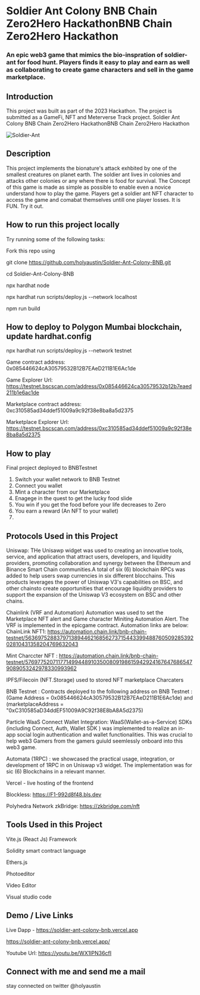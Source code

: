 # Soldier Ant Colony BNB Chain Zero2Hero HackathonBNB Chain Zero2Hero Hackathon
### An epic web3 game that mimics the bio-inspration of soldier-ant for food hunt. Players finds it easy to play and earn as well as collaborating to create game characters and sell in the game marketplace.

## Introduction
This project was built as part of the 2023 Hackathon. The project is submitted as a GameFi, NFT and Meterverse Track project. Soldier Ant Colony BNB Chain Zero2Hero HackathonBNB Chain Zero2Hero Hackathon

![Soldier-Ant](https://github.com/holyaustin/Soldier-Ant-Colony-BNB/blob/main/client/src/assets/bg1.gif)

## Description

This project implements the bionature's attack exhbited by one of the smallest creatures on planet earth. The soldier ant lives in colonies and attacks other colonies or any where there is food for survival. The Concept of this game is made as simple as possible to enable even a novice understand how to play the game. Players get a soldier ant NFT character to access the game and comabat themselves untill one player losses. It is FUN. Try it out.

## How to run this project locally
Try running some of the following tasks:

Fork this repo using

git clone https://github.com/holyaustin/Soldier-Ant-Colony-BNB.git

cd Soldier-Ant-Colony-BNB

npx hardhat node

npx hardhat run scripts/deploy.js --network localhost

npm run build

## How to deploy to Polygon Mumbai  blockchain, update hardhat.config
npx hardhat run scripts/deploy.js --network testnet

Game contract address: 0x085446624cA30579532B12B7EAeD211B1E6Ac1de

Game Explorer Url: https://testnet.bscscan.com/address/0x085446624ca30579532b12b7eaed211b1e6ac1de

Marketplace contract address: 0xc310585ad34ddef51009a9c92f38e8ba8a5d2375

Marketplace Explorer Url: https://testnet.bscscan.com/address/0xc310585ad34ddef51009a9c92f38e8ba8a5d2375


## How to play
Final project deployed to BNBTestnet
1. Switch your wallet network to BNB Testnet
2. Connect you wallet
3. Mint a character from our Marketplace
4. Enagege in the quest to get the lucky food slide
5. You win if you get the food before your life decreases to Zero
6. You earn a reward (An NFT to your wallet) 
7. <Token reward coming soon>
   

## Protocols Used in this Project
Uniswap: THe Unisawp widget was used to creating an innovative tools, service, and
application that attract users, developers, and liquidity providers, promoting collaboration
and synergy between the Ethereum and Binance Smart Chain communities.A total of six (6) blockchain RPCs was added to help users swap currencies in six different blocchains. This products leverages the power of  Uniswap V3's capabilities on BSC, and other chainsto create opportunities that
encourage liquidity providers to support the expansion of the Uniswap V3 ecosystem on BSC and other chains.

Chainlink (VRF and Automation) Automation was used to set the Marketplace NFT alert and Game character Miniting Automation Alert. The VRF is implemented in the epicgame contract. Automation links are below:
ChainLink NFT1: https://automation.chain.link/bnb-chain-testnet/56369752883797138944621685627371544339948876050928539202810431358204769632043

Mint Charccter NFT : https://automation.chain.link/bnb-chain-testnet/57697752071177149944891035008091986159429241676476865479089053242978330993962


IPFS/Filecoin (NFT.Storage) used to stored NFT marketplace Charcaters

BNB Testnet : Contracts deployed to the following address on BNB Testnet : 
(Game Address = 0x085446624cA30579532B12B7EAeD211B1E6Ac1de) and
(marketplaceAddress = "0xC310585aD34ddEF51009A9C92f38E8bA8A5d2375)

Particle WaaS Connect Wallet Integration: WaaS(Wallet-as-a-Service) SDKs (including Connect, Auth, Wallet
SDK ) was implemented to realize an in-app social login authentication and wallet functionalities. This was crucial to help web3 Gamers from the gamers guiuld seemlessly onboard into this web3 game.

Automata (1RPC) : we showcased the practical usage, integration, or development of 1RPC in on Uniswap v3 widget. The implementation was for sic (6) Blockchains in a relevant manner.

Vercel - live hosting of the frontend

Blockless: https://F1-992d8f48.bls.dev

Polyhedra Network zkBridge: https://zkbridge.com/nft


## Tools Used in this Project
Vite.js (React Js) Framework

Solidity smart contract language

Ethers.js

Photoeditor

Video Editor

Visual studio code


## Demo / Live Links
Live Dapp - https://soldier-ant-colony-bnb.vercel.app

https://soldier-ant-colony-bnb.vercel.app/

Youtube Url: https://youtu.be/WX1lPN36cfI


## Connect with me and send me a mail

stay connected on twitter @holyaustin
